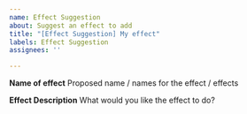 ```yaml
---
name: Effect Suggestion
about: Suggest an effect to add
title: "[Effect Suggestion] My effect"
labels: Effect Suggestion
assignees: ''

---
```

<!--
🚨 !!READ THIS!! 🚨

Before submitting your issue, make sure you have done the following:
1. You have searched the Issues tab to ensure nobody has already suggested this effect. If a similar issue exists, it may be better to contribute any additional ideas you may have there.
2. You have updated the title "[Effect Suggestion] My effect" with the "My effect" portion replaced with the name of your effect.

You do not need to uncomment this message or remove it.
-->

**Name of effect**
Proposed name / names for the effect / effects

**Effect Description**
What would you like the effect to do?
